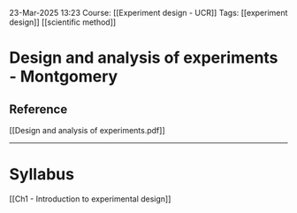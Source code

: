 23-Mar-2025 13:23
Course: [[Experiment design - UCR]]
Tags: [[experiment design]] [[scientific method]]
# Design and analysis of experiments - Montgomery

## Reference
[[Design and analysis of experiments.pdf]]
___
# Syllabus
[[Ch1 - Introduction to experimental design]]